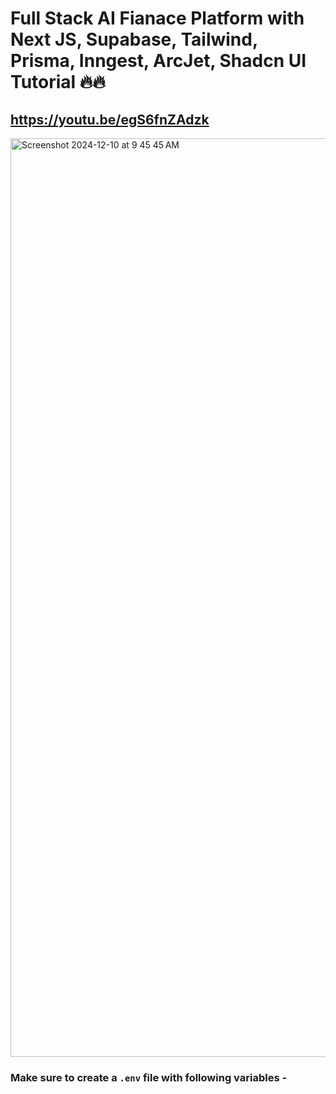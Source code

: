 # Full Stack AI Fianace Platform with Next JS, Supabase, Tailwind, Prisma, Inngest, ArcJet, Shadcn UI Tutorial 🔥🔥
## https://youtu.be/egS6fnZAdzk

<img width="1470" alt="Screenshot 2024-12-10 at 9 45 45 AM" src="https://github.com/user-attachments/assets/1bc50b85-b421-4122-8ba4-ae68b2b61432">

### Make sure to create a `.env` file with following variables -

```
